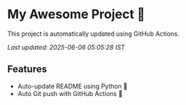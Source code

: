 # My Awesome Project 🚀

This project is automatically updated using GitHub Actions.

_Last updated: 2025-06-06 05:05:28 IST_

## Features
- Auto-update README using Python 🐍
- Auto Git push with GitHub Actions 🤖
